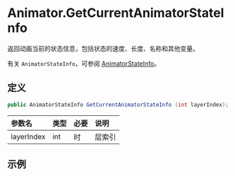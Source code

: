 # Animator.GetCurrentAnimatorStateInfo

返回动画当前的状态信息，包括状态的速度、长度、名称和其他变量。

有关 `AnimatorStateInfo`，可参阅 [AnimatorStateInfo](../AnimatorStateInfo/README.md)。

## 定义

```csharp
public AnimatorStateInfo GetCurrentAnimatorStateInfo (int layerIndex);
```

| 参数名        | 类型  | 必要  | 说明  |
|:---------- |:--- |:--- |:--- |
| layerIndex | int | 时   | 层索引 |

## 示例
